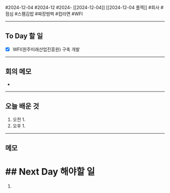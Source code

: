 #2024-12-04 #2024-12 #2024- [[2024-12-04]] [[2024-12-04 플젝]]
#회사 #점심 #스팸김밥 #짜장범벅 #컵라면 #WFI

---
## To Day 할 일
- [x] WFI(원주미래산업진흥원) 구축 개발
---
## 회의 메모
- 
---
## 오늘 배운 것
1. 오전
    1. 
2. 오후
    1. 
---
## 메모


# ## Next Day 해야할 일
1. 

